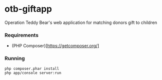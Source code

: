 # otb-giftapp
Operation Teddy Bear's web application for matching donors gift to children

### Requirements

* (PHP Composer)[https://getcomposer.org/]

### Running
```
php composer.phar install
php app/console server:run
```
